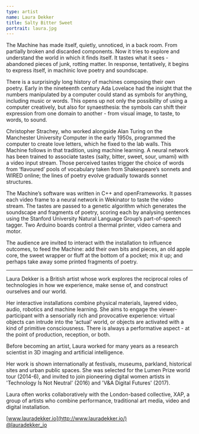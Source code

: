 ```yaml
---
type: artist
name: Laura Dekker
title: Salty Bitter Sweet
portrait: laura.jpg
---
```


The Machine has made itself, quietly, unnoticed, in a back room.  From partially broken and discarded components.  Now it tries to explore and understand the world in which it finds itself.  It tastes what it sees - abandoned pieces of junk, rotting matter.  In response, tentatively, it begins to express itself, in machinic love poetry and soundscape.

There is a surprisingly long history of machines composing their own poetry.  Early in the nineteenth century Ada Lovelace had the insight that the numbers manipulated by a computer could stand as symbols for anything, including music or words. This opens up not only the possibility of using a computer creatively, but also for synaesthesia: the symbols can shift their expression from one domain to another - from visual image, to taste, to words, to sound.

Christopher Strachey, who worked alongside Alan Turing on the Manchester University Computer in the early 1950s, programmed the computer to create love letters, which he fixed to the lab walls. This Machine follows in that tradition, using machine learning.  A neural network has been trained to associate tastes (salty, bitter, sweet, sour, umami) with a video input stream.  Those perceived tastes trigger the choice of words from ‘flavoured’ pools of vocabulary taken from Shakespeare’s sonnets and WIRED online; the lines of poetry evolve gradually towards sonnet structures.

The Machine’s software was written in C++ and openFrameworks.  It passes each video frame to a neural network in Wekinator to taste the video stream.  The tastes are passed to a genetic algorithm which generates the soundscape and fragments of poetry, scoring each by analysing sentences using the Stanford University Natural Language Group’s part-of-speech tagger.  Two Arduino boards control a thermal printer, video camera and motor.

The audience are invited to interact with the installation to influence outcomes, to feed the Machine: add their own bits and pieces, an old apple core, the sweet wrapper or fluff at the bottom of a pocket; mix it up; and perhaps take away some printed fragments of poetry.

---

Laura Dekker is a British artist whose work explores the reciprocal roles of technologies in how we experience, make sense of, and construct ourselves and our world.

Her interactive installations combine physical materials, layered video, audio, robotics and machine learning.  She aims to engage the viewer-participant with a sensorially rich and provocative experience: virtual objects can intrude into the ‘actual’ world, or objects are activated with a kind of primitive consciousness.  There is always a performative aspect - at the point of production, reception, or both.

Before becoming an artist, Laura worked for many years as a research scientist in 3D imaging and artificial intelligence.

Her work is shown internationally at festivals, museums, parkland, historical sites and urban public spaces.  She was selected for the Lumen Prize world tour (2014-6), and invited to join pioneering digital women artists in 'Technology Is Not Neutral' (2016) and 'V&A Digital Futures' (2017).

Laura often works collaboratively with the London-based collective, XAP, a group of artists who combine performance, traditional art media, video and digital installation.

[www.lauradekker.io](http://www.lauradekker.io/)  
[@lauradekker_io](https://twitter.com/lauradekker_io)
